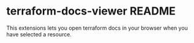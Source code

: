 # terraform-docs-viewer README

This extensions lets you open terraform docs in your browser when you have selected a resource.
